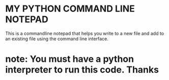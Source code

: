 # MY PYTHON COMMAND LINE NOTEPAD

This is a commandline notepad that helps you write to a new file and add to an existing file using the command line interface.

# note: You must have a python interpreter to run this code. Thanks